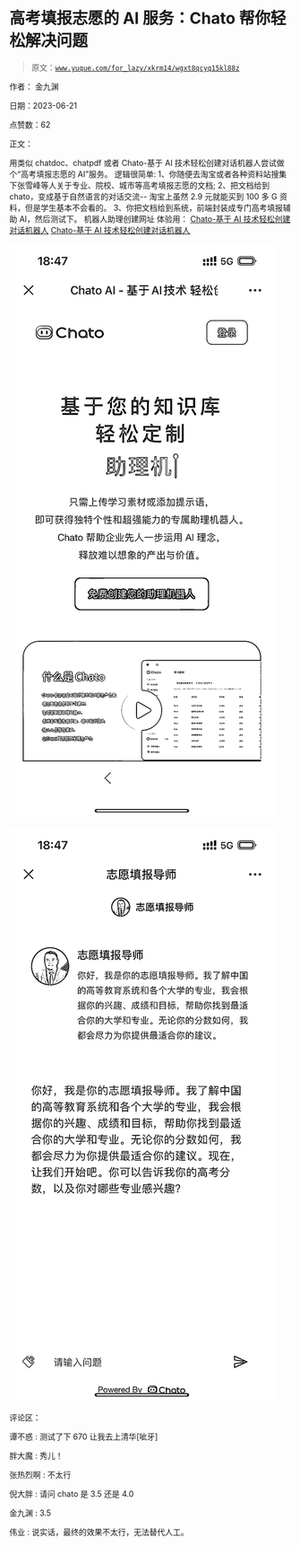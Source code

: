 # 高考填报志愿的 AI 服务：Chato 帮你轻松解决问题

> 原文：[`www.yuque.com/for_lazy/xkrm14/wgxt8qcyq15kl88z`](https://www.yuque.com/for_lazy/xkrm14/wgxt8qcyq15kl88z)

作者： 金九渊

日期：2023-06-21

点赞数：62

正文：

用类似 chatdoc、chatpdf 或者 Chato-基于 AI 技术轻松创建对话机器人尝试做个“高考填报志愿的 AI”服务。 逻辑很简单: 1、你随便去淘宝或者各种资料站搜集下张雪峰等人关于专业、院校、城市等高考填报志愿的文档; 2、把文档给到 chato，变成基于自然语言的对话交流-- 淘宝上虽然 2.9 元就能买到 100 多 G 资料，但是学生基本不会看的。 3、你把文档给到系统，前端封装成专门高考填报辅助 AI，然后测试下。 机器人助理创建网址 体验用： [Chato-基于 AI 技术轻松创建对话机器人](https://chato.cn/) [Chato-基于 AI 技术轻松创建对话机器人](https://chato.cn/b/zk34lrl1ok59xnjd)

![](img/b77c3e422e07d16f769ba3900310bac8.png)

![](img/778820eb1eff0d615fbe0c7b79a6ca04.png)

评论区：

谭不惑 : 测试了下 670 让我去上清华[呲牙]

胖大魔 : 秀儿！

张热烈啊 : 不太行

倪大胖 : 请问 chato 是 3.5 还是 4.0

金九渊 : 3.5

伟业 : 说实话，最终的效果不太行，无法替代人工。

